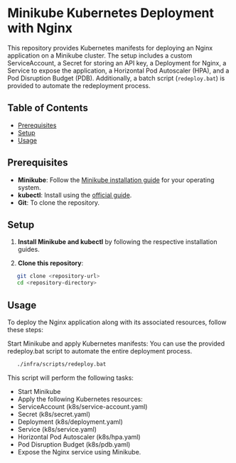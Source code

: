# Minikube Kubernetes Deployment with Nginx

This repository provides Kubernetes manifests for deploying an Nginx application on a Minikube cluster. The setup includes a custom ServiceAccount, a Secret for storing an API key, a Deployment for Nginx, a Service to expose the application, a Horizontal Pod Autoscaler (HPA), and a Pod Disruption Budget (PDB). Additionally, a batch script (`redeploy.bat`) is provided to automate the redeployment process.

## Table of Contents
- [Prerequisites](#prerequisites)
- [Setup](#setup)
- [Usage](#usage)

## Prerequisites

- **Minikube**: Follow the [Minikube installation guide](https://minikube.sigs.k8s.io/docs/start/) for your operating system.
- **kubectl**: Install using the [official guide](https://kubernetes.io/docs/tasks/tools/install-kubectl/).
- **Git**: To clone the repository.

## Setup

1. **Install Minikube and kubectl** by following the respective installation guides.

2. **Clone this repository**:
```bash
   git clone <repository-url>
   cd <repository-directory>
```

## Usage

To deploy the Nginx application along with its associated resources, follow these steps:

Start Minikube and apply Kubernetes manifests: You can use the provided redeploy.bat script to automate the entire deployment process.

```bash
   ./infra/scripts/redeploy.bat
```

This script will perform the following tasks:

- Start Minikube
- Apply the following Kubernetes resources:
- ServiceAccount (k8s/service-account.yaml)
- Secret (k8s/secret.yaml)
- Deployment (k8s/deployment.yaml)
- Service (k8s/service.yaml)
- Horizontal Pod Autoscaler (k8s/hpa.yaml)
- Pod Disruption Budget (k8s/pdb.yaml)
- Expose the Nginx service using Minikube.